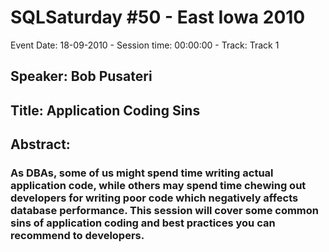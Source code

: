 # SQLSaturday #50 - East Iowa 2010
Event Date: 18-09-2010 - Session time: 00:00:00 - Track: Track 1
## Speaker: Bob Pusateri
## Title: Application Coding Sins
## Abstract:
### As DBAs, some of us might spend time writing actual application code, while others may spend time chewing out developers for writing poor code which negatively affects database performance.  This session will cover some common sins of application coding and best practices you can recommend to developers.
